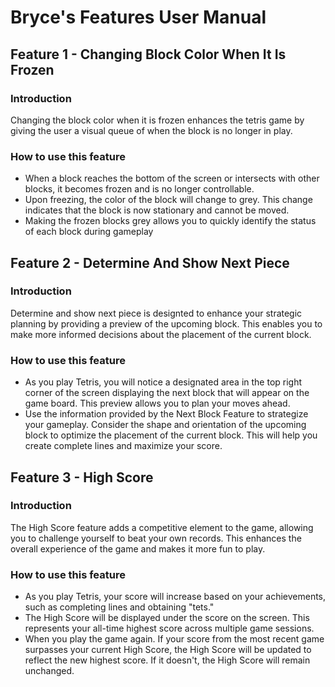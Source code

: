 # Bryce's Features User Manual

## Feature 1 - Changing Block Color When It Is Frozen

### Introduction

Changing the block color when it is frozen enhances the tetris game by giving the user a visual queue of when the block is no longer in play.

### How to use this feature

* When a block reaches the bottom of the screen or intersects with other blocks, it becomes frozen and is no longer controllable.
* Upon freezing, the color of the block will change to grey. This change indicates that the block is now stationary and cannot be moved.
* Making the frozen blocks grey allows you to quickly identify the status of each block during gameplay

## Feature 2 - Determine And Show Next Piece

### Introduction

Determine and show next piece is designted to enhance your strategic planning by providing a preview of the upcoming block. This enables you to make more informed decisions about the placement of the current block.

### How to use this feature

* As you play Tetris, you will notice a designated area in the top right corner of the screen displaying the next block that will appear on the game board. This preview allows you to plan your moves ahead.
* Use the information provided by the Next Block Feature to strategize your gameplay. Consider the shape and orientation of the upcoming block to optimize the placement of the current block. This will help you create complete lines and maximize your score.

## Feature 3 - High Score

### Introduction

The High Score feature adds a competitive element to the game, allowing you to challenge yourself to beat your own records. This enhances the overall experience of the game and makes it more fun to play.

### How to use this feature

* As you play Tetris, your score will increase based on your achievements, such as completing lines and obtaining "tets."
* The High Score will be displayed under the score on the screen. This represents your all-time highest score across multiple game sessions.
* When you play the game again. If your score from the most recent game surpasses your current High Score, the High Score will be updated to reflect the new highest score. If it doesn't, the High Score will remain unchanged.
